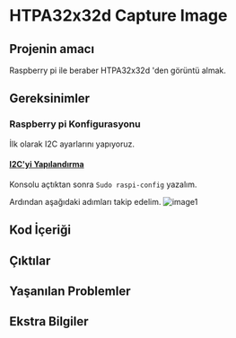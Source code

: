 # HTPA32x32d Capture Image

## Projenin amacı
Raspberry pi ile beraber HTPA32x32d 'den görüntü almak.
## Gereksinimler
### Raspberry pi Konfigurasyonu
İlk olarak I2C ayarlarını yapıyoruz.
#### [I2C'yi Yapılandırma](https://learn.adafruit.com/adafruits-raspberry-pi-lesson-4-gpio-setup/configuring-i2c)

Konsolu açtıktan sonra `Sudo raspi-config` yazalım.

Ardından aşağıdaki adımları takip edelim.
![image1](https://github.com/rabikkk/HTPA32x32d_Raspberry_pi/tree/main/Markdown/images/learn_raspberry_pi_interfacing.png?raw=true)

## Kod İçeriği
## Çıktılar
## Yaşanılan Problemler
## Ekstra Bilgiler
